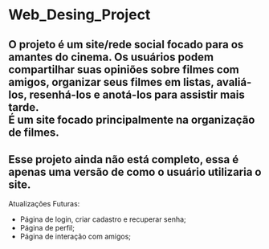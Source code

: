 # Web_Desing_Project

O projeto é um site/rede social focado para os amantes do cinema. Os usuários podem compartilhar suas opiniões sobre filmes com amigos, organizar seus filmes em listas, avaliá-los, resenhá-los e anotá-los para assistir mais tarde.<br>
É um site focado principalmente na organização de filmes.<br>
--------------
Esse projeto ainda não está completo, essa é apenas uma versão de como o usuário utilizaria o site.<br>
--------------
Atualizações Futuras:

* Página de login, criar cadastro e recuperar senha;
* Página de perfil;
* Página de interação com amigos;
